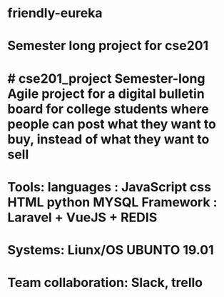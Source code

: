 # friendly-eureka
# Semester long project for cse201
# # cse201_project Semester-long Agile project for a digital bulletin board for college students where people can post what they want to buy, instead of what they want to sell


# Tools:   languages : JavaScript css HTML python MYSQL   Framework : Laravel + VueJS + REDIS
# Systems: Liunx/OS  UBUNTO 19.01
# Team collaboration: Slack, trello

